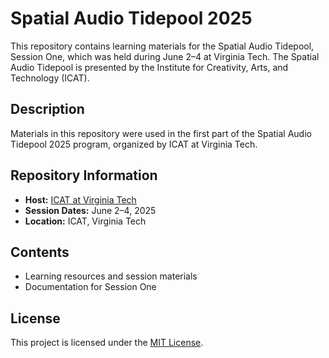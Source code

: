 # Spatial Audio Tidepool 2025

This repository contains learning materials for the Spatial Audio Tidepool, Session One, which was held during June 2–4 at Virginia Tech. The Spatial Audio Tidepool is presented by the Institute for Creativity, Arts, and Technology (ICAT).

## Description

Materials in this repository were used in the first part of the Spatial Audio Tidepool 2025 program, organized by ICAT at Virginia Tech.

## Repository Information

- **Host:** [ICAT at Virginia Tech](https://github.com/icatimmersive)
- **Session Dates:** June 2–4, 2025
- **Location:** ICAT, Virginia Tech

## Contents

- Learning resources and session materials
- Documentation for Session One

## License

This project is licensed under the [MIT License](LICENSE).

